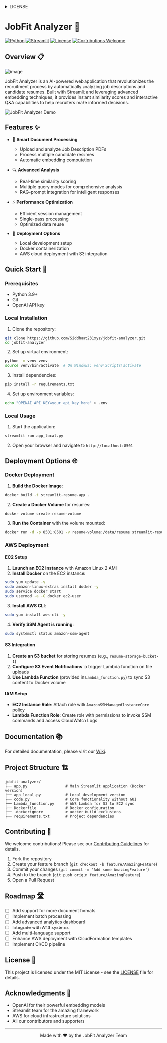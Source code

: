 <details>
<summary>LICENSE</summary>

MIT License

Copyright (c) 2024 JobFit Analyzer

Permission is hereby granted, free of charge, to any person obtaining a copy
of this software and associated documentation files (the "Software"), to deal
in the Software without restriction, including without limitation the rights
to use, copy, modify, merge, publish, distribute, sublicense, and/or sell
copies of the Software, and to permit persons to whom the Software is
furnished to do so, subject to the following conditions:

The above copyright notice and this permission notice shall be included in all
copies or substantial portions of the Software.

THE SOFTWARE IS PROVIDED "AS IS", WITHOUT WARRANTY OF ANY KIND, EXPRESS OR
IMPLIED, INCLUDING BUT NOT LIMITED TO THE WARRANTIES OF MERCHANTABILITY,
FITNESS FOR A PARTICULAR PURPOSE AND NONINFRINGEMENT. IN NO EVENT SHALL THE
AUTHORS OR COPYRIGHT HOLDERS BE LIABLE FOR ANY CLAIM, DAMAGES OR OTHER
LIABILITY, WHETHER IN AN ACTION OF CONTRACT, TORT OR OTHERWISE, ARISING FROM,
OUT OF OR IN CONNECTION WITH THE SOFTWARE OR THE USE OR OTHER DEALINGS IN THE
SOFTWARE.

</details>

# JobFit Analyzer 🎯

[![Python](https://img.shields.io/badge/Python-3.9+-blue.svg)](https://www.python.org/downloads/)
[![Streamlit](https://img.shields.io/badge/Streamlit-1.28+-red.svg)](https://streamlit.io)
[![License](https://img.shields.io/badge/License-MIT-green.svg)](LICENSE)
[![Contributions Welcome](https://img.shields.io/badge/contributions-welcome-brightgreen.svg?style=flat)](CONTRIBUTING.md)

## Overview 📋
![image](https://github.com/user-attachments/assets/44e7bee2-77fd-46ed-b1de-35a17dc61acf)

JobFit Analyzer is an AI-powered web application that revolutionizes the recruitment process by automatically analyzing job descriptions and candidate resumes. Built with Streamlit and leveraging advanced embedding techniques, it provides instant similarity scores and interactive Q&A capabilities to help recruiters make informed decisions.

![JobFit Analyzer Demo](assets/demo.gif)

## Features ✨

- 📄 **Smart Document Processing**
  - Upload and analyze Job Description PDFs
  - Process multiple candidate resumes
  - Automatic embedding computation

- 🔍 **Advanced Analysis**
  - Real-time similarity scoring
  - Multiple query modes for comprehensive analysis
  - RAG-prompt integration for intelligent responses

- ⚡ **Performance Optimization**
  - Efficient session management
  - Single-pass processing
  - Optimized data reuse

- 🚀 **Deployment Options**
  - Local development setup
  - Docker containerization
  - AWS cloud deployment with S3 integration

## Quick Start 🚀

### Prerequisites

- Python 3.9+
- Git
- OpenAI API key

### Local Installation

1. Clone the repository:

```bash
git clone https://github.com/Siddhant231xyz/jobfit-analyzer.git
cd jobfit-analyzer
```

2. Set up virtual environment:

```bash
python -m venv venv
source venv/bin/activate  # On Windows: venv\Scripts\activate
```

3. Install dependencies:

```bash
pip install -r requirements.txt
```

4. Set up environment variables:

```bash
echo "OPENAI_API_KEY=your_api_key_here" > .env
```

### Local Usage

1. Start the application:

```bash
streamlit run app_local.py
```

2. Open your browser and navigate to `http://localhost:8501`

## Deployment Options 🌐

### Docker Deployment

1. **Build the Docker Image**:
```bash
docker build -t streamlit-resume-app .
```

2. **Create a Docker Volume** for resumes:
```bash
docker volume create resume-volume
```

3. **Run the Container** with the volume mounted:
```bash
docker run -d -p 8501:8501 -v resume-volume:/data/resume streamlit-resume-app
```

### AWS Deployment

#### EC2 Setup

1. **Launch an EC2 Instance** with Amazon Linux 2 AMI
2. **Install Docker** on the EC2 instance:
```bash
sudo yum update -y
sudo amazon-linux-extras install docker -y
sudo service docker start
sudo usermod -a -G docker ec2-user
```

3. **Install AWS CLI**:
```bash
sudo yum install aws-cli -y
```

4. **Verify SSM Agent is running**:
```bash
sudo systemctl status amazon-ssm-agent
```

#### S3 Integration

1. **Create an S3 bucket** for storing resumes (e.g., `resume-storage-bucket-1`)
2. **Configure S3 Event Notifications** to trigger Lambda function on file uploads
3. **Use Lambda Function** (provided in `Lambda_function.py`) to sync S3 content to Docker volume

#### IAM Setup

- **EC2 Instance Role**: Attach role with `AmazonSSMManagedInstanceCore` policy
- **Lambda Function Role**: Create role with permissions to invoke SSM commands and access CloudWatch Logs

## Documentation 📚

For detailed documentation, please visit our [Wiki](../../wiki).

## Project Structure 🏗️

```
jobfit-analyzer/
├── app.py                 # Main Streamlit application (Docker version)
├── app_local.py           # Local development version
├── code.py                # Core functionality without GUI
├── Lambda_function.py     # AWS Lambda for S3 to EC2 sync
├── Dockerfile             # Docker configuration
├── .dockerignore          # Docker build exclusions
├── requirements.txt       # Project dependencies
```

## Contributing 🤝

We welcome contributions! Please see our [Contributing Guidelines](CONTRIBUTING.md) for details.

1. Fork the repository
2. Create your feature branch (`git checkout -b feature/AmazingFeature`)
3. Commit your changes (`git commit -m 'Add some AmazingFeature'`)
4. Push to the branch (`git push origin feature/AmazingFeature`)
5. Open a Pull Request

## Roadmap 🛣️

- [ ] Add support for more document formats
- [ ] Implement batch processing
- [ ] Add advanced analytics dashboard
- [ ] Integrate with ATS systems
- [ ] Add multi-language support
- [ ] Enhance AWS deployment with CloudFormation templates
- [ ] Implement CI/CD pipeline

## License 📝

This project is licensed under the MIT License - see the [LICENSE](LICENSE) file for details.

## Acknowledgments 🙏

- OpenAI for their powerful embedding models
- Streamlit team for the amazing framework
- AWS for cloud infrastructure solutions
- All our contributors and supporters

---

<div align="center">
Made with ❤️ by the JobFit Analyzer Team
</div>
